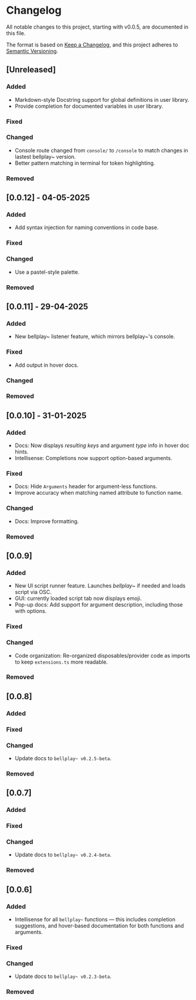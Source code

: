 # Changelog

All notable changes to this project, starting with v0.0.5, are documented in this file.

The format is based on [Keep a Changelog](https://keepachangelog.com/en/1.1.0/),
and this project adheres to [Semantic Versioning](https://semver.org/spec/v2.0.0.html).

## [Unreleased]

### Added

- Markdown-style Docstring support for global definitions in user library.
- Provide completion for documented variables in user library.

### Fixed

### Changed

- Console route changed from `console/` to `/console` to match changes in lastest bellplay~ version.
- Better pattern matching in terminal for token highlighting.

### Removed

## [0.0.12] - 04-05-2025

### Added

- Add syntax injection for naming conventions in code base.

### Fixed

### Changed

- Use a pastel-style palette.

### Removed

## [0.0.11] - 29-04-2025

### Added

- New bellplay~ listener feature, which mirrors bellplay~'s console.

### Fixed

- Add output in hover docs.

### Changed

### Removed

## [0.0.10] - 31-01-2025

### Added

- Docs: Now displays _resulting keys_ and argument _type_ info in hover doc hints.
- Intellisense: Completions now support option-based arguments.

### Fixed

- Docs: Hide `Arguments` header for argument-less functions.
- Improve accuracy when matching named attribute to function name.

### Changed

- Docs: Improve formatting.

### Removed

## [0.0.9]

### Added

- New UI script runner feature. Launches _bellplay~_ if needed and loads script via OSC.
- GUI: currently loaded script tab now displays emoji.
- Pop-up docs: Add support for argument description, including those with options.

### Fixed

### Changed

- Code organization: Re-organized disposables/provider code as imports to keep `extensions.ts` more readable.

### Removed

## [0.0.8]

### Added

### Fixed

### Changed

- Update docs to `bellplay~ v0.2.5-beta`.

### Removed

## [0.0.7]

### Added

### Fixed

### Changed

- Update docs to `bellplay~ v0.2.4-beta`.

### Removed

## [0.0.6]

### Added

- Intellisense for all `bellplay~` functions — this includes completion suggestions, and hover-based documentation for both functions and arguments.

### Fixed

### Changed

- Update docs to `bellplay~ v0.2.3-beta`.

### Removed
